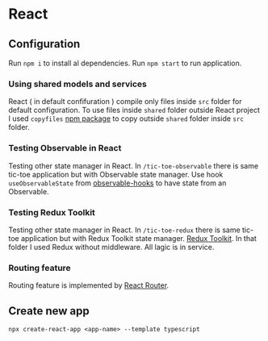 # React

## Configuration

Run `npm i` to install al dependencies.
Run `npm start` to run application.

### Using shared models and services

React ( in default confifuration ) compile only files inside `src` folder for default configuration.
To use files inside `shared` folder outside React project I used `copyfiles` [npm package](https://www.npmjs.com/package/copyfiles) to copy outside `shared` folder inside `src` folder.

### Testing Observable in React

Testing other state manager in React. In `/tic-toe-observable` there is same tic-toe application but with Observable state manager.
Use hook `useObservableState` from [observable-hooks](https://observable-hooks.js.org/) to have state from an Observable.

### Testing Redux Toolkit

Testing other state manager in React. In `/tic-toe-redux` there is same tic-toe application but with Redux Toolkit state manager.
[Redux Toolkit](https://redux-toolkit.js.org/).
In that folder I used Redux without middleware. All lagic is in service.

### Routing feature

Routing feature is implemented by [React Router](https://reactrouter.com/).

## Create new app

`npx create-react-app <app-name> --template typescript`
